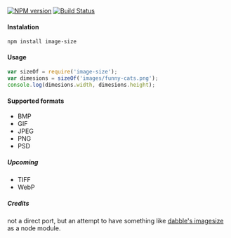 [![NPM version](https://badge.fury.io/js/image-size.png)](https://npmjs.org/package/image-size) [![Build Status](https://travis-ci.org/netroy/image-size.png?branch=master)](https://travis-ci.org/netroy/image-size)

#### Instalation

`npm install image-size`

#### Usage

```javascript
var sizeOf = require('image-size');
var dimesions = sizeOf('images/funny-cats.png');
console.log(dimesions.width, dimesions.height);
```

#### Supported formats
* BMP
* GIF
* JPEG
* PNG
* PSD

##### Upcoming
* TIFF
* WebP

##### Credits
not a direct port, but an attempt to have something like
[dabble's imagesize](https://github.com/dabble/imagesize/blob/master/lib/image_size.rb) as a node module.
